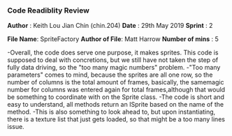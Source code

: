 ﻿### Code Readiblity Review
**Author** : Keith Lou Jian Chin (chin.204)
**Date**   : 29th May 2019
**Sprint** : 2

**File Name**: SpriteFactory
**Author of File**: Matt Harrow
**Number of mins** : 5

-Overall, the code does serve one purpose, it makes sprites. 
This code is supposed to deal with concretions, but we still
have not taken the step of fully data driving, so the "too
many magic numbers" problem. 
-"Too many parameters" comes to mind, because the sprites are 
all one row, so the number of columns is the total amount of 
frames, basically, the samemagic number for columns was 
entered again for total frames,although that would be 
something to coordinate with on the Sprite class.
-The code is short and easy to understand, all methods
return an ISprite based on the name of the method.
-This is also something to look ahead to, but upon
instantiating, there is a texture list that just gets
loaded, so that might be a too many lines issue.

